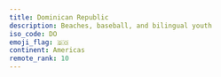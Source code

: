 ```yaml
---
title: Dominican Republic
description: Beaches, baseball, and bilingual youth
iso_code: DO
emoji_flag: 🇩🇴
continent: Americas
remote_rank: 10
---
```

